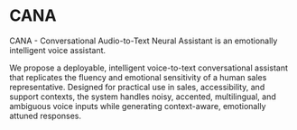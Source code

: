 # CANA
CANA - Conversational Audio-to-Text Neural Assistant is an emotionally intelligent voice assistant.

We propose a deployable, intelligent voice-to-text conversational assistant that replicates the fluency and emotional sensitivity of a human sales representative. Designed for practical use in sales, accessibility, and support contexts, the system handles noisy, accented, multilingual, and ambiguous voice inputs while generating context-aware, emotionally attuned responses.